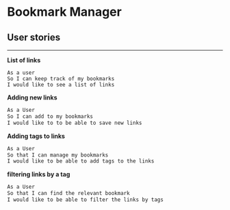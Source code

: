 # Bookmark Manager


## User stories
---

**List of links**
```
As a user
So I can keep track of my bookmarks
I would like to see a list of links
```

**Adding new links**
```sh
As a User
So I can add to my bookmarks
I would like to to be able to save new links
```

**Adding tags to links**
```sh
As a User
So that I can manage my bookmarks
I would like to be able to add tags to the links
```

**filtering links by a tag**
```sh
As a User
So that I can find the relevant bookmark
I would like to be able to filter the links by tags
```
